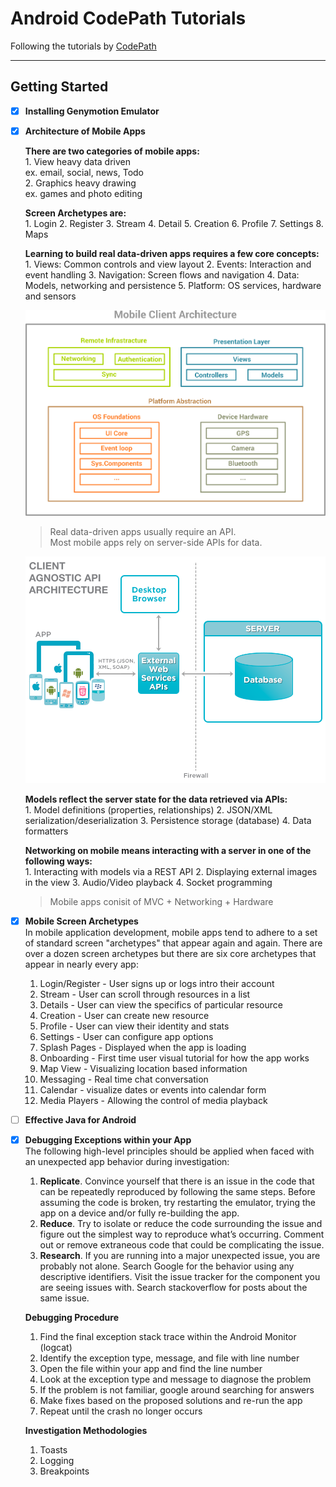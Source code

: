 # Android CodePath Tutorials  
Following the tutorials by [CodePath](https://github.com/codepath/android_guides/wiki)

--- 

## Getting Started  

- [x] **Installing Genymotion Emulator**  

- [x] **Architecture of Mobile Apps**  

    **There are two categories of mobile apps:**  
        1. View heavy data driven  
        ex. email, social, news, Todo  
        2. Graphics heavy drawing  
        ex. games and photo editing  

    **Screen Archetypes are:**  
        1. Login
        2. Register
        3. Stream
        4. Detail
        5. Creation
        6. Profile
        7. Settings
        8. Maps

    **Learning to build real data-driven apps requires a few core concepts:**  
        1. Views: Common controls and view layout
        2. Events: Interaction and event handling
        3. Navigation: Screen flows and navigation
        4. Data: Models, networking and persistence
        5. Platform: OS services, hardware and sensors

    ![alt text](https://github.com/xMansour/Android-CodePath-Tutorials/blob/master/Images/Getting%20Started/mobile%20client%20arch.png "Mobile Client Architecture")

    >Real data-driven apps usually require an API.  
    >Most mobile apps rely on server-side APIs for data.  

    ![alt text](https://github.com/xMansour/Android-CodePath-Tutorials/blob/master/Images/Getting%20Started/app%20api%20arch.png "Mobile API Architecture")

    **Models reflect the server state for the data retrieved via APIs:**  
        1. Model definitions (properties, relationships)
        2. JSON/XML serialization/deserialization
        3. Persistence storage (database)
        4. Data formatters

    **Networking on mobile means interacting with a server in one of the following ways:**  
        1. Interacting with models via a REST API
        2. Displaying external images in the view
        3. Audio/Video playback
        4. Socket programming

    >Mobile apps conisit of MVC + Networking + Hardware  


- [x] **Mobile Screen Archetypes**  
    In mobile application development, mobile apps tend to adhere to a set of standard screen "archetypes" that appear again and again. There are over a dozen screen archetypes but there are six core archetypes that appear in nearly every app:

    1. Login/Register - User signs up or logs intro their account
    2. Stream - User can scroll through resources in a list
    3. Details - User can view the specifics of particular resource
    4. Creation - User can create new resource
    5. Profile - User can view their identity and stats
    6. Settings - User can configure app options
    7. Splash Pages - Displayed when the app is loading
    8. Onboarding - First time user visual tutorial for how the app works
    9. Map View - Visualizing location based information
    10. Messaging - Real time chat conversation
    11. Calendar - visualize dates or events into calendar form
    12. Media Players - Allowing the control of media playback

- [ ] **Effective Java for Android**

- [x] **Debugging Exceptions within your App**  
    The following high-level principles should be applied when faced with an unexpected app behavior during investigation:

    1. **Replicate**. Convince yourself that there is an issue in the code that can be repeatedly reproduced by following the same steps. Before assuming the code is broken, try restarting the emulator, trying the app on a device and/or fully re-building the app.  
    2. **Reduce**. Try to isolate or reduce the code surrounding the issue and figure out the simplest way to reproduce what’s occurring. Comment out or remove extraneous code that could be complicating the issue.  
    3. **Research**. If you are running into a major unexpected issue, you are probably not alone. Search Google for the behavior using any descriptive identifiers. Visit the issue tracker for the component you are seeing issues with. Search stackoverflow for posts about the same issue.  


    **Debugging Procedure**
    1. Find the final exception stack trace within the Android Monitor (logcat)
    2. Identify the exception type, message, and file with line number
    3. Open the file within your app and find the line number
    3. Look at the exception type and message to diagnose the problem
    4. If the problem is not familiar, google around searching for answers
    5. Make fixes based on the proposed solutions and re-run the app
    6. Repeat until the crash no longer occurs

    **Investigation Methodologies**
    1. Toasts
    2. Logging
    3. Breakpoints


